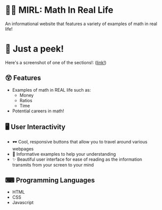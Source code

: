 # 🧮➗ MIRL: Math In Real Life 
An informational website that features a variety of examples of math in real life!
# 👀 Just a peek!
Here's a screenshot of one of the sections!:
([link!](https://cloud-cvdeibs11-hack-club-bot.vercel.app/0image.png))
## 😲 Features
- Examples of math in REAL life such as:
  - Money
  - Ratios
  - Time
 - Potential careers in math!
## 🖥 User Interactivity
- 🕶 Cool, responsive buttons that allow you to travel around various webpages
- 📑 Informative examples to help your understanding
- ✨ Beautiful user interface for ease of reading as the information transmits from your screen to your mind
## ⌨ Programming Languages
- HTML
- CSS
- Javascript
